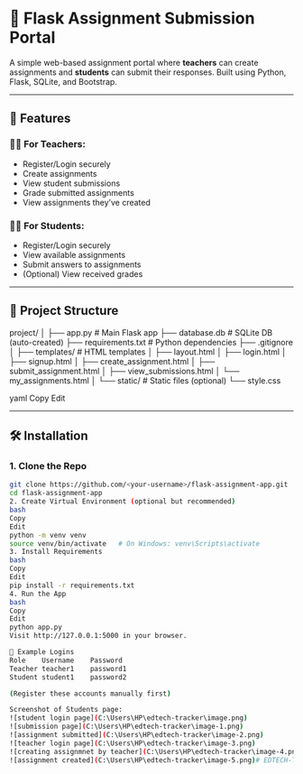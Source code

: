 # 📝 Flask Assignment Submission Portal

A simple web-based assignment portal where **teachers** can create assignments and **students** can submit their responses. Built using Python, Flask, SQLite, and Bootstrap.

---

## 🚀 Features

### 👨‍🏫 For Teachers:
- Register/Login securely
- Create assignments
- View student submissions
- Grade submitted assignments
- View assignments they’ve created

### 👨‍🎓 For Students:
- Register/Login securely
- View available assignments
- Submit answers to assignments
- (Optional) View received grades

---

## 📁 Project Structure

project/
│
├── app.py # Main Flask app
├── database.db # SQLite DB (auto-created)
├── requirements.txt # Python dependencies
├── .gitignore
│
├── templates/ # HTML templates
│ ├── layout.html
│ ├── login.html
│ ├── signup.html
│ ├── create_assignment.html
│ ├── submit_assignment.html
│ ├── view_submissions.html
│ └── my_assignments.html
│
└── static/ # Static files (optional)
└── style.css

yaml
Copy
Edit

---

## 🛠 Installation

### 1. Clone the Repo

```bash
git clone https://github.com/<your-username>/flask-assignment-app.git
cd flask-assignment-app
2. Create Virtual Environment (optional but recommended)
bash
Copy
Edit
python -m venv venv
source venv/bin/activate   # On Windows: venv\Scripts\activate
3. Install Requirements
bash
Copy
Edit
pip install -r requirements.txt
4. Run the App
bash
Copy
Edit
python app.py
Visit http://127.0.0.1:5000 in your browser.

🧪 Example Logins
Role	Username	Password
Teacher	teacher1	password1
Student	student1	password2

(Register these accounts manually first)

Screenshot of Students page:
![student login page](C:\Users\HP\edtech-tracker\image.png)
![submission page](C:\Users\HP\edtech-tracker\image-1.png)
![assignment submitted](C:\Users\HP\edtech-tracker\image-2.png)
![teacher login page](C:\Users\HP\edtech-tracker\image-3.png)
![creating assignmnet by teacher](C:\Users\HP\edtech-tracker\image-4.png)
![assignment created](C:\Users\HP\edtech-tracker\image-5.png)# EDTECH-TRACKER
